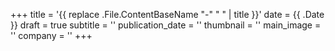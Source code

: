+++
title = '{{ replace .File.ContentBaseName "-" " " | title }}'
date = {{ .Date }}
draft = true
subtitle = ''
publication_date = ''
thumbnail = ''
main_image = ''
company = ''
+++